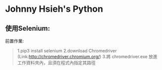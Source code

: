 # Johnny Hsieh's Python
使用Selenium:
-------------
前置作業:
>    1.pip3 install selenium
>    2.download Chromedriver (Link:http://chromedriver.chromium.org/)
>    3.將 chromedriver.exe 放進工作資料夾內，且須在程式內指定其路徑
